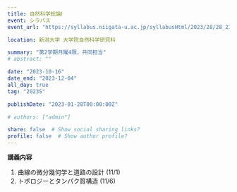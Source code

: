 ```yaml
---
title: 自然科学総論Ⅰ
event: シラバス
event_url: "https://syllabus.niigata-u.ac.jp/syllabusHtml/2023/28/28_230F3001_ja_JP.html"

location: 新潟大学 大学院自然科学研究科

summary: "第2学期月曜4限，共同担当"
# abstract: ""

date: "2023-10-16"
date_end: "2023-12-04"
all_day: true
tag: "2023S"

publishDate: "2023-01-28T00:00:00Z"

# authors: ["admin"]

share: false  # Show social sharing links?
profile: false  # Show author profile?
---
```

**講義内容**
1. 曲線の微分幾何学と道路の設計 (11/1)
2. トポロジーとタンパク質構造 (11/6)
